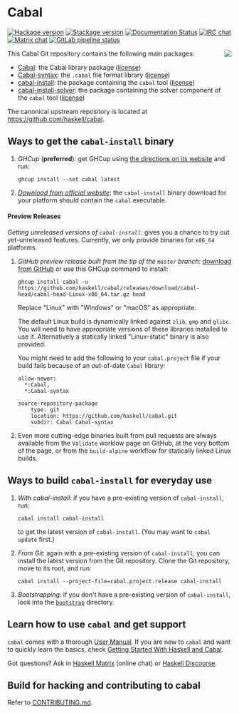 # Cabal

[![Hackage version](https://img.shields.io/hackage/v/Cabal.svg?label=Hackage)](https://hackage.haskell.org/package/Cabal)
[![Stackage version](https://www.stackage.org/package/Cabal/badge/lts?label=Stackage)](https://www.stackage.org/package/Cabal)
[![Documentation Status](http://readthedocs.org/projects/cabal/badge/?version=latest)](http://cabal.readthedocs.io/en/latest/?badge=latest)
[![IRC chat](https://img.shields.io/badge/chat-via%20libera-brightgreen.svg)](https://web.libera.chat/#hackage)
[![Matrix chat](https://img.shields.io/badge/chat-via%20matrix-brightgreen.svg)](https://matrix.to/#/#hackage:matrix.org)
[![GitLab pipeline status](https://gitlab.haskell.org/haskell/cabal/badges/cabal-head/pipeline.svg?key_text=Release%20CI%20Early%20Warning&key_width=150)](https://gitlab.haskell.org/haskell/cabal/-/commits/cabal-head)

<img src="https://www.haskell.org/cabal/images/Cabal-light.png" align="right">

This Cabal Git repository contains the following main packages:

 * [Cabal](Cabal/README.md): the Cabal library package ([license](Cabal/LICENSE))
 * [Cabal-syntax](Cabal-syntax/README.md): the `.cabal` file format library ([license](Cabal-syntax/LICENSE))
 * [cabal-install](cabal-install/README.md): the package containing the `cabal` tool ([license](cabal-install/LICENSE))
 * [cabal-install-solver](cabal-install-solver): the package containing the solver component of the `cabal` tool ([license](cabal-install-solver/LICENSE))

The canonical upstream repository is located at
https://github.com/haskell/cabal.

Ways to get the `cabal-install` binary
--------------------------------

1. _GHCup_ (**preferred**): get GHCup using [the directions on its website](https://www.haskell.org/ghcup/) and run:

    ```
    ghcup install --set cabal latest
    ```

2. _[Download from official website](https://www.haskell.org/cabal/download.html)_:
    the `cabal-install` binary download for your platform should contain the `cabal` executable.

#### Preview Releases

_Getting unreleased versions of `cabal-install`_: gives you a chance to try out yet-unreleased features.
Currently, we only provide binaries for `x86_64` platforms.

1. _GitHub preview release built from the tip of the `master` branch_: [download from GitHub](https://github.com/haskell/cabal/releases/tag/cabal-head) or use this GHCup command to install:

    ```
    ghcup install cabal -u https://github.com/haskell/cabal/releases/download/cabal-head/cabal-head-Linux-x86_64.tar.gz head
    ```

    Replace "Linux" with "Windows" or "macOS" as appropriate.
    
    The default Linux build is dynamically linked against `zlib`, `gmp` and `glibc`.
    You will need to have appropriate versions of these libraries installed to use it.
    Alternatively a statically linked "Linux-static" binary is also provided.

    You might need to add the following to your `cabal.project` file
    if your build fails because of an out-of-date `Cabal` library:
    ```
    allow-newer: 
      *:Cabal,
      *:Cabal-syntax

    source-repository-package
        type: git
        location: https://github.com/haskell/cabal.git
        subdir: Cabal Cabal-syntax
    ```


2. Even more cutting-edge binaries built from pull requests are always available
   from the `Validate` worklow page on GitHub, at the very bottom of the page,
   or from the `build-alpine` workflow for statically linked Linux builds.

Ways to build `cabal-install` for everyday use
--------------------------------------------

1. _With cabal-install_:
    if you have a pre-existing version of `cabal-install`, run:

    ```
    cabal install cabal-install
    ```

    to get the latest version of `cabal-install`. (You may want to `cabal update` first.)

2. _From Git_:
    again with a pre-existing version of `cabal-install`,
    you can install the latest version from the Git repository. Clone the
    Git repository, move to its root, and run:

    ```
    cabal install --project-file=cabal.project.release cabal-install
    ```

3. _Bootstrapping_:
    if you don't have a pre-existing version of `cabal-install`,
    look into the [`bootstrap`](bootstrap) directory.

Learn how to use `cabal` and get support
----------------------------------------

`cabal` comes with a thorough [User Manual](https://cabal.readthedocs.io).
If you are new to `cabal` and want to quickly learn the basics, check
[Getting Started With Haskell and Cabal](https://cabal.readthedocs.io/en/latest/getting-started.html).

Got questions? Ask in [Haskell Matrix](https://matrix.to/#/#haskell:matrix.org)
(online chat) or [Haskell Discourse](https://discourse.haskell.org).

Build for hacking and contributing to cabal
-------------------------------------------

Refer to [CONTRIBUTING.md](CONTRIBUTING.md).
